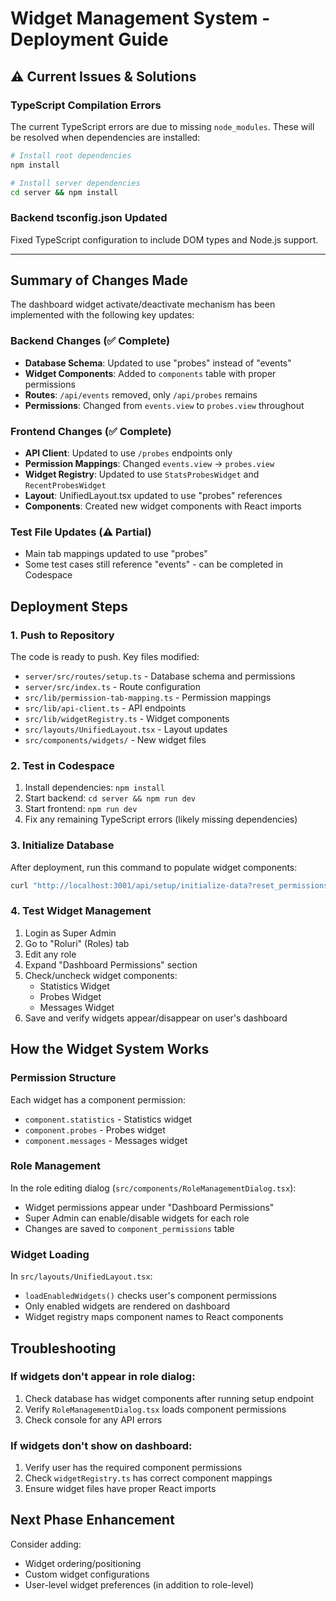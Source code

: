 # Widget Management System - Deployment Guide

## ⚠️ Current Issues & Solutions

### TypeScript Compilation Errors
The current TypeScript errors are due to missing `node_modules`. These will be resolved when dependencies are installed:

```bash
# Install root dependencies
npm install

# Install server dependencies  
cd server && npm install
```

### Backend tsconfig.json Updated
Fixed TypeScript configuration to include DOM types and Node.js support.

---

## Summary of Changes Made

The dashboard widget activate/deactivate mechanism has been implemented with the following key updates:

### Backend Changes (✅ Complete)
- **Database Schema**: Updated to use "probes" instead of "events"
- **Widget Components**: Added to `components` table with proper permissions
- **Routes**: `/api/events` removed, only `/api/probes` remains
- **Permissions**: Changed from `events.view` to `probes.view` throughout

### Frontend Changes (✅ Complete)
- **API Client**: Updated to use `/probes` endpoints only
- **Permission Mappings**: Changed `events.view` → `probes.view`
- **Widget Registry**: Updated to use `StatsProbesWidget` and `RecentProbesWidget`
- **Layout**: UnifiedLayout.tsx updated to use "probes" references
- **Components**: Created new widget components with React imports

### Test File Updates (⚠️ Partial)
- Main tab mappings updated to use "probes"
- Some test cases still reference "events" - can be completed in Codespace

## Deployment Steps

### 1. Push to Repository
The code is ready to push. Key files modified:
- `server/src/routes/setup.ts` - Database schema and permissions
- `server/src/index.ts` - Route configuration
- `src/lib/permission-tab-mapping.ts` - Permission mappings
- `src/lib/api-client.ts` - API endpoints
- `src/lib/widgetRegistry.ts` - Widget components
- `src/layouts/UnifiedLayout.tsx` - Layout updates
- `src/components/widgets/` - New widget files

### 2. Test in Codespace
1. Install dependencies: `npm install`
2. Start backend: `cd server && npm run dev`
3. Start frontend: `npm run dev`
4. Fix any remaining TypeScript errors (likely missing dependencies)

### 3. Initialize Database
After deployment, run this command to populate widget components:
```bash
curl "http://localhost:3001/api/setup/initialize-data?reset_permissions=true"
```

### 4. Test Widget Management
1. Login as Super Admin
2. Go to "Roluri" (Roles) tab
3. Edit any role
4. Expand "Dashboard Permissions" section
5. Check/uncheck widget components:
   - Statistics Widget
   - Probes Widget
   - Messages Widget
6. Save and verify widgets appear/disappear on user's dashboard

## How the Widget System Works

### Permission Structure
Each widget has a component permission:
- `component.statistics` - Statistics widget
- `component.probes` - Probes widget  
- `component.messages` - Messages widget

### Role Management
In the role editing dialog (`src/components/RoleManagementDialog.tsx`):
- Widget permissions appear under "Dashboard Permissions"
- Super Admin can enable/disable widgets for each role
- Changes are saved to `component_permissions` table

### Widget Loading
In `src/layouts/UnifiedLayout.tsx`:
- `loadEnabledWidgets()` checks user's component permissions
- Only enabled widgets are rendered on dashboard
- Widget registry maps component names to React components

## Troubleshooting

### If widgets don't appear in role dialog:
1. Check database has widget components after running setup endpoint
2. Verify `RoleManagementDialog.tsx` loads component permissions
3. Check console for any API errors

### If widgets don't show on dashboard:
1. Verify user has the required component permissions
2. Check `widgetRegistry.ts` has correct component mappings
3. Ensure widget files have proper React imports

## Next Phase Enhancement
Consider adding:
- Widget ordering/positioning
- Custom widget configurations
- User-level widget preferences (in addition to role-level)